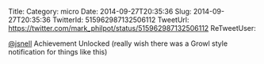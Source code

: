 Title: 
Category: micro
Date: 2014-09-27T20:35:36
Slug: 2014-09-27T20:35:36
TwitterId: 515962987132506112
TweetUrl: https://twitter.com/mark_philpot/status/515962987132506112
ReTweetUser: 

[@jsnell](https://twitter.com/jsnell) Achievement Unlocked (really wish there was a Growl style notification for things like this)